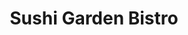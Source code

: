---
layout: place
title: "Sushi Garden Bistro"
permalink: /utah/american-fork/sushi-garden-bistro.html
stateAbbr: UT
stateName: Utah
cityName: American Fork
seo:
  name: "Sushi Garden Bistro"
  type: Restaurant
  links: https://www.smorefood.com/order-online/sushi-garden-bistro-american-fork-84003-ji1gd7sj?utm_source=gmb&utm_medium=website
description: "Looking for sushi in American Fork, Utah? Check out Sushi Garden Bistro for a delightful Japanese dining experience. Enjoy a variety of sushi and other dishe..."
place_id: ChIJg5iOZmeBTYcRDSeUxMvB8C8
photos:
  - name: >-
      places/ChIJg5iOZmeBTYcRDSeUxMvB8C8/photos/AeeoHcIUB56uRH4mCgIyB914hIjkArO7ux2sm822JyF9Ty71nf1CJOKBIDqv86odHSKdWdLXwPjj4pcAMuihJv85ACwhx9W_oClY_tm0MYGDDzqrsz7cJ2Im3wWnTO6JNcBR3YKUiMYRHObHPAUKSimT5r0Gy6J6Yu9aJb9Y_YpZjfzMRVqW4KmCZqCM_W9LR_kgw64cLNovnSFKsQzJB3elcf1l3AnMwMFJ8j1HSy6uqznw55y7N46pWCSfjnSSfLOZr-5AH2Hye7bHaatH4Ypu1nrNMbdnvv7p_xxp_FqFNLHLXwerZTnf1GcewpuhY9qni0n6r_zn5aSQdUCQ0jsdGNfxUS8_OHkgRI6yjjBE47jSwWMkECrOciYs415Hf5HVrYvEAoDMMqDXP8rP-66QBxsUgntnHAPomCH5R2DXIeMCEA
    widthPx: 3024
    heightPx: 4032
    authorAttributions:
      - displayName: Slow Walker
        uri: https://maps.google.com/maps/contrib/108740915578716266587
        photoUri: >-
          https://lh3.googleusercontent.com/a-/ALV-UjWCFWGMmv5muN0A8ebpfyzbKhCJH3FGP9S6E5gO23JpRept9JyE=s100-p-k-no-mo
    flagContentUri: >-
      https://www.google.com/local/imagery/report/?cb_client=maps_api_places.places_api&image_key=!1e10!2sCIHM0ogKEICAgICa96O1NQ&hl=en-US
    googleMapsUri: >-
      https://www.google.com/maps/place//data=!3m4!1e2!3m2!1sCIHM0ogKEICAgICa96O1NQ!2e10!4m2!3m1!1s0x874d8167668e9883:0x2ff0c1cbc494270d
  - name: >-
      places/ChIJg5iOZmeBTYcRDSeUxMvB8C8/photos/AeeoHcIl2HH2PUGcZo957l8iy6pgPo9iM8RVHXDrn1LdE0QFP3eicdmgWpK4h7VN2jUDGGAbwnlZwZRsVi0OcYmMS2ImHWnw01goS6QBLh3tarwql08_4bm49Yn0P5100_K7qGyJh4Cu5lCDNluLf02saXNIT2_3VnkPgUUQ1BUA3-hzdmzgK-SjuV6vUVUMDOQHIl4_aHn0Off15ZhDKePqGr2k3VU7uzz_l1oPXDt-9FME3Tf9WTRvx7xEaOiwQuKnA4Ow-UNC-YdGlb8GXRspVJoC7CC4SFrzKrV09jGZXPoHfWmoTRQr_DheG1JI8RJ2mQayd_pXDBh5sdN7CPNUEo7ECK6NLsJ4-mB8jB8IhYivo0ieQDmuxlkh87gNVtb0QDw0nUVsinxtcq6HS0r8kntrfl3hMI1eKa_KqRx-XYdI2z6C
    widthPx: 4800
    heightPx: 2700
    authorAttributions:
      - displayName: David Januario
        uri: https://maps.google.com/maps/contrib/117914831504845480393
        photoUri: >-
          https://lh3.googleusercontent.com/a/ACg8ocLZVd-ERTFs9S3Sq6sEbjXCwSPaP7hpxooVondbDRl9o7XwtJg=s100-p-k-no-mo
    flagContentUri: >-
      https://www.google.com/local/imagery/report/?cb_client=maps_api_places.places_api&image_key=!1e10!2sCIHM0ogKEICAgIDE_ZTvwAE&hl=en-US
    googleMapsUri: >-
      https://www.google.com/maps/place//data=!3m4!1e2!3m2!1sCIHM0ogKEICAgIDE_ZTvwAE!2e10!4m2!3m1!1s0x874d8167668e9883:0x2ff0c1cbc494270d
  - name: >-
      places/ChIJg5iOZmeBTYcRDSeUxMvB8C8/photos/AeeoHcKseri2LOiJSoxd5SKUg-YhA1zVr2M_4TO9hOVJg9uABGY1L78XFhStv2gMRLR5C0Gfq5chkynugF_Apt679m3ORLUeZLAWo9mG8_cG7sNwjYNOafevpNZpzsLOWoiBXXe-3xLfsFs6qeiu3phcAN7Gr22x7cJSq7THfcOrQRxSbeMUbitbzi26G0OgYh_GbM2qL-706UiI7fOWCcklLoEJomLvoT7-M8z3XFNG4Z6cSQVOl_0GzjLcJ1KmyYHgihlFH68M3XLXbswWbJryT4f5kt5a9HKqfwMPn2DKZY0ufRLNJYThbXwi6hOiwUsu3UBXiAaN8YNdQQCy1zVOichIAySgDRmTEcWPsIkCXRz782LhC9SF1sJRTLG0xECGwB6ch0-qyTlPYRnmLz0wwAf6cChHxlMF376xhHC3z6eLYag
    widthPx: 4032
    heightPx: 3024
    authorAttributions:
      - displayName: Monica Lopez Anguiano
        uri: https://maps.google.com/maps/contrib/113887992855357651250
        photoUri: >-
          https://lh3.googleusercontent.com/a/ACg8ocIT_kE-U3KXNd_A3jln3CB-EYMgcNF79jt2l7m_CpqVaDypvA=s100-p-k-no-mo
    flagContentUri: >-
      https://www.google.com/local/imagery/report/?cb_client=maps_api_places.places_api&image_key=!1e10!2sCIHM0ogKEICAgIC7jOCThQE&hl=en-US
    googleMapsUri: >-
      https://www.google.com/maps/place//data=!3m4!1e2!3m2!1sCIHM0ogKEICAgIC7jOCThQE!2e10!4m2!3m1!1s0x874d8167668e9883:0x2ff0c1cbc494270d
  - name: >-
      places/ChIJg5iOZmeBTYcRDSeUxMvB8C8/photos/AeeoHcJxZ5u4gWKA5jlvgAcZBAHXmQxqTDasPHqbOqhOLcBg08bpQsJ50d7ODkGJuSG30U0NuBNNEfP3B8Zac2zwQpFJzvjjDREwFN-UvweEjDiwnkLVh8fxAFNqYzk9GRVOjDNI479n9ijmTYyzWmJrvnoAkHgjEJPsFipv_FnduG8b9dgUPSPgsA6MqRiYdgEx_lA-RTYyl_7SpCoRzK2p_PCL3cPhZlqtogsTYGEfR0liifRAF8ZnWhez9zYXR1ju-NwY_lk__2h3Hxz8AtLVUS0NrH9TWcLHPP4lp3U5ZmFOy2Y1hAUqeD1CubPDrw_R6i8i3C34i1hSMWa20tD9IYY2BRer8HBeJoC9yLntlAZwn7vPSGf6xN3py6N48jaMAwPTNKVp0QArK3TdZzAvybRdelEVFz6Hjk2XvNxw3NjXo2k
    widthPx: 3024
    heightPx: 4032
    authorAttributions:
      - displayName: Gabriella Esquibel
        uri: https://maps.google.com/maps/contrib/106380830836474118176
        photoUri: >-
          https://lh3.googleusercontent.com/a-/ALV-UjXbxU7pLLp83M0T_GZM_vrpQD5bsAYdaltxJDiatAkOmiGFMq7U=s100-p-k-no-mo
    flagContentUri: >-
      https://www.google.com/local/imagery/report/?cb_client=maps_api_places.places_api&image_key=!1e10!2sCIHM0ogKEICAgID9-r_elAE&hl=en-US
    googleMapsUri: >-
      https://www.google.com/maps/place//data=!3m4!1e2!3m2!1sCIHM0ogKEICAgID9-r_elAE!2e10!4m2!3m1!1s0x874d8167668e9883:0x2ff0c1cbc494270d
  - name: >-
      places/ChIJg5iOZmeBTYcRDSeUxMvB8C8/photos/AeeoHcJufnhdWZTS2BV7QvWsCZxsClBZl-SCqiruPkyscNWLzlCfpFq37C6sIZOxTNsNCWziSsNZs4jdxxMwJkzNTOtDJhgX08iQ4XaZL5Mt4PxTFIYyAlsyV9ddxfznrFZgVB5JG0_Kxyt1llE6WPQ6Eq7K6NDSZrXJ8-9lYQ5axhKule8j4yvCvOCHPC17cg4jB980XZWUMwKpWsuL-S8nB5B-FMtCgB33ETzrE2BX2M9FDg61P8U9C_TM5um3zEG1wLIbNEWBnJLTZMdw8RHdOQhnapwsVn3u_ErWOj_TPWd605pdyPbR5gWLBR818G2XwgaLvKlacNtSZ69Sd3_aCZf-xx-S50o8LtXRGITqxckoUH6EC_IRQJj6ufFeJ7rWFyGlJLuE-oCbhFrE3lxyFX483U_XyufCWuZrXXPOqAEZ8VFt
    widthPx: 4080
    heightPx: 3072
    authorAttributions:
      - displayName: Paul Shumway
        uri: https://maps.google.com/maps/contrib/110156051832315931713
        photoUri: >-
          https://lh3.googleusercontent.com/a-/ALV-UjWNv2n32n1LQGfXOVUTUSixtuLAcZLahDcveKvSTXN7778jbrd9_w=s100-p-k-no-mo
    flagContentUri: >-
      https://www.google.com/local/imagery/report/?cb_client=maps_api_places.places_api&image_key=!1e10!2sCIHM0ogKEICAgIDhna_KnAE&hl=en-US
    googleMapsUri: >-
      https://www.google.com/maps/place//data=!3m4!1e2!3m2!1sCIHM0ogKEICAgIDhna_KnAE!2e10!4m2!3m1!1s0x874d8167668e9883:0x2ff0c1cbc494270d
  - name: >-
      places/ChIJg5iOZmeBTYcRDSeUxMvB8C8/photos/AeeoHcLAIMSIA-kfXC0-BVJjfQFkNtjtjTD1xBgxxUedQKQfUyLofGY8qI_zOBh49hrYDApSkssrsRlRZm_ZzN6-oVOXgZJgZAJP6-P1U9pw7_Ez7-gB7rt_AGzj5jwID8hIz7Iidu-OLKcvNspgG_NQpY3vbxz480r5eL00xepeAH0RmowEbrFsIIHJG36y41PyEFn7hPGizDaplVUd-YlmtZ7zQNLg4-J_Yk-vhqlft4kQPpbAWfu70zI2XyEqjVKFH4vK1k_2HnWkTF_WcmevlU595IufZZngaW5WdMAoyiAj07fujgzpTwq4FJw899wCz8oax1nQ2otAYr_Hjn6B6DCoixR7caNulz_khUGRuKHG3PUePqRdaTV_xNpE50neQ8iKOf1pxP12M2s0UVEtWDKQjV9fWKEwVND_nUWm0bfzyw
    widthPx: 3024
    heightPx: 4032
    authorAttributions:
      - displayName: April
        uri: https://maps.google.com/maps/contrib/109341390999443563505
        photoUri: >-
          https://lh3.googleusercontent.com/a/ACg8ocIvL_iTuswN6USObkXkGFzB6D0ZCq9L0F3ZlLl_Y03i5obh2lN7=s100-p-k-no-mo
    flagContentUri: >-
      https://www.google.com/local/imagery/report/?cb_client=maps_api_places.places_api&image_key=!1e10!2sCIHM0ogKEICAgIDD_PeTDg&hl=en-US
    googleMapsUri: >-
      https://www.google.com/maps/place//data=!3m4!1e2!3m2!1sCIHM0ogKEICAgIDD_PeTDg!2e10!4m2!3m1!1s0x874d8167668e9883:0x2ff0c1cbc494270d
  - name: >-
      places/ChIJg5iOZmeBTYcRDSeUxMvB8C8/photos/AeeoHcKhb_tyGVzf_3A0epKqj3Fa3TbCmgg05l2qGDuIF7llHvs68-zqd053Jp8ce55jFjQDPG5Ye94yCsCfq6XEYX6SedsuHaKel9M_m1iMpgnDKLECB1WFmtqKde8P_Is1fQh3iSeYRME2avwFhk6JJZaFkyOKbiTMGXb8h73CvwVRLR19ezIiD8xSzx-dNW5SGdmuKuzu1Cq-ufH8AG4h-sDbonlfkcfhkxiELiJlAtEpkkgi6tW4ArIfuZVrBz16C8Ssqq9ft18_rI2aX945OLXlpSkcTxokIgj_csOS5lcnSHA88tKR7gRh_EiBrcLfTyVx60RaYBVyEfqMEh7vappzQyDLpaRsV1lhAQWsFeS8mGUGeeANU6BqIoBvG4VVBzR23F3_vcOBef8C_9i7NUry5_SUpcgNCeoMibPAs90
    widthPx: 4000
    heightPx: 3000
    authorAttributions:
      - displayName: Elijah Soosemea
        uri: https://maps.google.com/maps/contrib/116548655406347322320
        photoUri: >-
          https://lh3.googleusercontent.com/a-/ALV-UjWr2cOItVuG4ZqFGGrD6JLOWfvDIURR7iZYyR6Z7voTiMiMDwWH=s100-p-k-no-mo
    flagContentUri: >-
      https://www.google.com/local/imagery/report/?cb_client=maps_api_places.places_api&image_key=!1e10!2sCIHM0ogKEICAgID18sLEdw&hl=en-US
    googleMapsUri: >-
      https://www.google.com/maps/place//data=!3m4!1e2!3m2!1sCIHM0ogKEICAgID18sLEdw!2e10!4m2!3m1!1s0x874d8167668e9883:0x2ff0c1cbc494270d
  - name: >-
      places/ChIJg5iOZmeBTYcRDSeUxMvB8C8/photos/AeeoHcL-tHlmb3NBLwFRwqdNm3YmKq43xyb7FkfxJmVCLsrBQQhz2Ubr97R-fcyhPLCT7_kPOAPQjFBqYTheLHNyRIPXyd-nQW9nFUmbxRFevNDvZqPnG7R9cHGY37-g9UQAYqgEQTIHxFiL5kfjQLtbdQ15wvOOa-DXYKoespv93LjfXxapx5t_mvTSYS88iqYejA4netmBJRZOpHElz7V2efJgPIhSaxlmlcPGzbypOZGCYFAFQQC16l1rJzQ7YJ-YWeb6cVSkqRTaFTPdb3Sg7rF_79sznHiuDfXqambfoG8ipk6MAPq_Wc6isd2V1pimsbdxf_HuPFiC9hxTpueeIjfaMrwKsnfug4oBl11pi9h0SbK2QfkmIyEksWOMd-q-Yny7sJN-LJPdmgiVD6gJxqt0-hkz3oAYuJ28HuVa-bSXqw
    widthPx: 4160
    heightPx: 3088
    authorAttributions:
      - displayName: Dattas Moonchaser
        uri: https://maps.google.com/maps/contrib/113865727744320078531
        photoUri: >-
          https://lh3.googleusercontent.com/a-/ALV-UjWQmVcbkVXKLWBzcocKbBaxK79d-GruQnI-AiY5drIcCifKKCwPqw=s100-p-k-no-mo
    flagContentUri: >-
      https://www.google.com/local/imagery/report/?cb_client=maps_api_places.places_api&image_key=!1e10!2sCIHM0ogKEICAgID4meuzcA&hl=en-US
    googleMapsUri: >-
      https://www.google.com/maps/place//data=!3m4!1e2!3m2!1sCIHM0ogKEICAgID4meuzcA!2e10!4m2!3m1!1s0x874d8167668e9883:0x2ff0c1cbc494270d
  - name: >-
      places/ChIJg5iOZmeBTYcRDSeUxMvB8C8/photos/AeeoHcKEnfYU8Qk-d1VCU1d7R03apvMvfDyIU0O4hVVbE4rz17i4pVlbHF655Qx2n1SVvPeYe3dOeUtBzeWUi3NO1AQ1bPmjRSjXQxo_ItbPAHZTraR_dwg0h0Zt3_b8rb8AIjy6aD5KCz63NxqBTh5QUXBlklt7qZOiw36IL5oQtwcMyTEi_ofso6Sdq7c8yR1Frf4vYvIfRgoeMdNVrdPw9CHo6EujTCgrom8J4wJ29OeGZlXDWHDEtJVW8UnXcrI-y50XzLlT90mP8aNfs_was-_kxmLUfoPKoVupLxrlZoGhyEJTOUHbM8InanbUzt-0b_lX63lH8N1AMtbqSJEHX4paUWvsGtxJrWeQLOzFc0i0LiIE5FQs8-nku0kF0W-JdK4mSL6xCokHCjVVCEZrkavM9o14LiBsFX7u5WNzszYIcw
    widthPx: 4032
    heightPx: 3024
    authorAttributions:
      - displayName: Doug Cannon
        uri: https://maps.google.com/maps/contrib/103940500987349481616
        photoUri: >-
          https://lh3.googleusercontent.com/a-/ALV-UjWYRkPsh8006e3fho-t3ljDQduYlnoCDHn9U7W7rbRTtK_x3GY=s100-p-k-no-mo
    flagContentUri: >-
      https://www.google.com/local/imagery/report/?cb_client=maps_api_places.places_api&image_key=!1e10!2sCIHM0ogKEICAgICkrsq0TA&hl=en-US
    googleMapsUri: >-
      https://www.google.com/maps/place//data=!3m4!1e2!3m2!1sCIHM0ogKEICAgICkrsq0TA!2e10!4m2!3m1!1s0x874d8167668e9883:0x2ff0c1cbc494270d
  - name: >-
      places/ChIJg5iOZmeBTYcRDSeUxMvB8C8/photos/AeeoHcL5ee5eE2rrVOIymiQ5guyJfL5OIM1mhG9_PzBrthX1eaFfoLeQwdE85Rp52cTP7YCqgi0D8BQNCIscVSqvazR4lYnnA1GoClaL-CIaJNYI5dSsaNnc_sgYSW4_sLlMZmYGydvRYRhivH2wHUg4GkPxv09xevfnyskyRkU03UjY_s_LMl9s16nqxHxfwtwz-L0TmDLE0T0ZgvWDNd-ja8ATmEe2_VgWW2C8uk97EXR6rOSPBKFmcNoC4Nb51q_pwC-ZE22mxd19WT8rKYrTWITaZMex-J4tfbdJv9qA74AB-9sNAK3qldhwBl9-QJhFCuFdq7ODDnUkaJy-u9InHsabFIL4IvB3V5j5WAZRS4umcJs2Ep4boz2h4zOuyZ2ECT84KsD0CUbIR5c6N9YuLko6nQQ6W7e681Qks5W2604Pm0eR
    widthPx: 4032
    heightPx: 3024
    authorAttributions:
      - displayName: Natalia May
        uri: https://maps.google.com/maps/contrib/106271044710633039583
        photoUri: >-
          https://lh3.googleusercontent.com/a-/ALV-UjXSIk_lsTW4Sj4tP3mdC9BR2GyFCcx9alC_0Bjxzh9UUhZtuLjl=s100-p-k-no-mo
    flagContentUri: >-
      https://www.google.com/local/imagery/report/?cb_client=maps_api_places.places_api&image_key=!1e10!2sCIHM0ogKEICAgICUqaT8jQE&hl=en-US
    googleMapsUri: >-
      https://www.google.com/maps/place//data=!3m4!1e2!3m2!1sCIHM0ogKEICAgICUqaT8jQE!2e10!4m2!3m1!1s0x874d8167668e9883:0x2ff0c1cbc494270d
address: '192 S 500 E St #2522, American Fork, UT 84003, USA'
street: '192 S 500 E St #2522'
city: American Fork
state: UT
zip: '84003'
country: USA
neighborhood: null
latitude: '40.372925'
longitude: '-111.785787'
accessibility_options:
  wheelchairAccessibleParking: true
  wheelchairAccessibleEntrance: true
  wheelchairAccessibleRestroom: true
  wheelchairAccessibleSeating: true
business_status: OPERATIONAL
name: Sushi Garden Bistro
google_maps_links:
  directionsUri: >-
    https://www.google.com/maps/dir//''/data=!4m7!4m6!1m1!4e2!1m2!1m1!1s0x874d8167668e9883:0x2ff0c1cbc494270d!3e0
  placeUri: https://maps.google.com/?cid=3454473995113735949
  writeAReviewUri: >-
    https://www.google.com/maps/place//data=!4m3!3m2!1s0x874d8167668e9883:0x2ff0c1cbc494270d!12e1
  reviewsUri: >-
    https://www.google.com/maps/place//data=!4m4!3m3!1s0x874d8167668e9883:0x2ff0c1cbc494270d!9m1!1b1
  photosUri: >-
    https://www.google.com/maps/place//data=!4m3!3m2!1s0x874d8167668e9883:0x2ff0c1cbc494270d!10e5
primary_type: Sushi Restaurant
opening_hours:
  regular: null
  current: null
secondary_opening_hours:
  regular:
    weekdayDescriptions: null
    type: null
  current:
    weekdayDescriptions: null
    type: null
phone: (801) 756-7072
price_level: PRICE_LEVEL_INEXPENSIVE
price_range: $10 &ndash; $20
rating: '4.3'
rating_count: 744
website: >-
  https://www.smorefood.com/order-online/sushi-garden-bistro-american-fork-84003-ji1gd7sj?utm_source=gmb&utm_medium=website
reviews: null
parking_options: null
payment_options: null
allow_dogs: null
curbside_pickup: null
delivery: null
dine_in: null
good_for_children: null
good_for_groups: null
good_for_sports: null
live_music: null
menu_for_children: null
outdoor_seating: null
reservable: null
restroom: null
serves_beer: null
serves_breakfast: null
serves_brunch: null
serves_cocktails: null
serves_coffee: null
serves_dinner: null
serves_dessert: null
serves_lunch: null
serves_vegetarian_food: null
serves_wine: null
takeout: null
summary: null

---